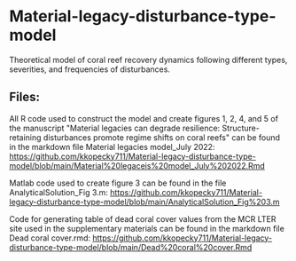 # Material-legacy-disturbance-type-model
Theoretical model of coral reef recovery dynamics following different types, severities, and frequencies of disturbances.

## Files:
All R code used to construct the model and create figures 1, 2, 4, and 5 of the manuscript "Material legacies can degrade resilience: Structure-retaining disturbances promote regime shifts on coral reefs" can be found in the markdown file Material legacies model_July 2022: https://github.com/kkopecky711/Material-legacy-disturbance-type-model/blob/main/Material%20legaceis%20model_July%202022.Rmd

Matlab code used to create figure 3 can be found in the file AnalyticalSolution_Fig 3.m: https://github.com/kkopecky711/Material-legacy-disturbance-type-model/blob/main/AnalyticalSolution_Fig%203.m

Code for generating table of dead coral cover values from the MCR LTER site used in the supplementary materials can be found in the markdown file Dead coral cover.rmd: https://github.com/kkopecky711/Material-legacy-disturbance-type-model/blob/main/Dead%20coral%20cover.Rmd
